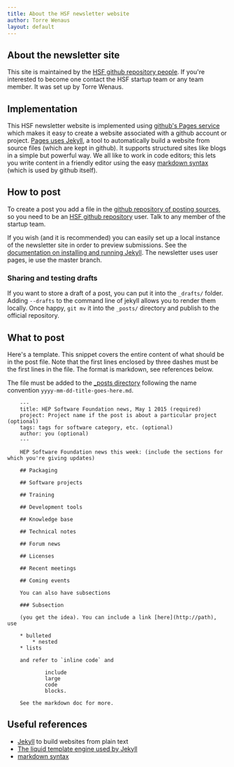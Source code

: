 ```yaml
---
title: About the HSF newsletter website
author: Torre Wenaus
layout: default
---
```


## About the newsletter site

This site is maintained by the [HSF github repository people](https://github.com/orgs/HEP-SF/people). If you're interested to become one contact the HSF startup team or any team member. It was set up by Torre Wenaus.

## Implementation

This HSF newsletter website is implemented using [github's Pages service](https://pages.github.com/) which makes it easy to create a website associated with a github account or project. [Pages uses Jekyll](https://help.github.com/articles/using-jekyll-with-pages/), a tool to automatically build a website from source files (which are kept in github). It supports structured sites like blogs in a simple but powerful way. We all like to work in code editors; this lets you write content in a friendly editor using the easy [markdown syntax](http://daringfireball.net/projects/markdown/syntax) (which is used by github itself).

## How to post

To create a post you add a file in the [github repository of posting sources](https://github.com/HEP-SF/hep-sf.github.io/tree/master/_posts), so you need to be an [HSF github repository](https://github.com/HEP-SF) user. Talk to any member of the startup team.

If you wish (and it is recommended) you can easily set up a local instance of the newsletter site in order to preview submissions. See the [documentation on installing and running Jekyll](https://help.github.com/articles/using-jekyll-with-pages/). The newsletter uses user pages, ie use the master branch.

### Sharing and testing drafts
If you want to store a draft of a post, you can put it into the `_drafts/` folder. Adding `--drafts` to the command line of jekyll allows you to render them locally. Once happy, `git mv` it into the `_posts/` directory and publish to the official repository.

## What to post

Here's a template. This snippet covers the entire content of what should be in the post file. Note that the first lines enclosed by three dashes must be the first lines in the file. The format is markdown, see references below.

The file must be added to the [_posts directory](https://github.com/HEP-SF/hep-sf.github.io/tree/master/_posts) following the name convention `yyyy-mm-dd-title-goes-here.md`.

        ---
        title: HEP Software Foundation news, May 1 2015 (required)
        project: Project name if the post is about a particular project (optional)
        tags: tags for software category, etc. (optional)
        author: you (optional)
        ---

        HEP Software Foundation news this week: (include the sections for which you're giving updates)

        ## Packaging
        
        ## Software projects

        ## Training

        ## Development tools

        ## Knowledge base

        ## Technical notes

        ## Forum news

        ## Licenses

        ## Recent meetings

        ## Coming events
        
        You can also have subsections

        ### Subsection

        (you get the idea). You can include a link [here](http://path), use

        * bulleted
            * nested
        * lists

        and refer to `inline code` and

                include
                large
                code
                blocks.

        See the markdown doc for more. 


## Useful references

- [Jekyll](http://jekyllrb.com/) to build websites from plain text
- [The liquid template engine used by Jekyll](https://github.com/Shopify/liquid/wiki)
- [markdown syntax](http://daringfireball.net/projects/markdown/syntax)
